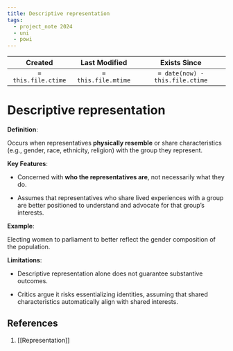 ```yaml
---
title: Descriptive representation
tags:
  - project_note 2024
  - uni
  - powi
---
```

|     Created      |  Last Modified   |       Exists Since        |
|:----------------:|:----------------:|:----------------:|
| `= this.file.ctime` | `= this.file.mtime` | `= date(now) - this.file.ctime`|

# Descriptive representation

**Definition**:

Occurs when representatives **physically resemble** or share characteristics (e.g., gender, race, ethnicity, religion) with the group they represent.

**Key Features**:

- Concerned with **who the representatives are**, not necessarily what they do.

- Assumes that representatives who share lived experiences with a group are better positioned to understand and advocate for that group’s interests.

**Example**:

Electing women to parliament to better reflect the gender composition of the population.

**Limitations**:

- Descriptive representation alone does not guarantee substantive outcomes.

- Critics argue it risks essentializing identities, assuming that shared characteristics automatically align with shared interests.

## References
1. [[Representation]]